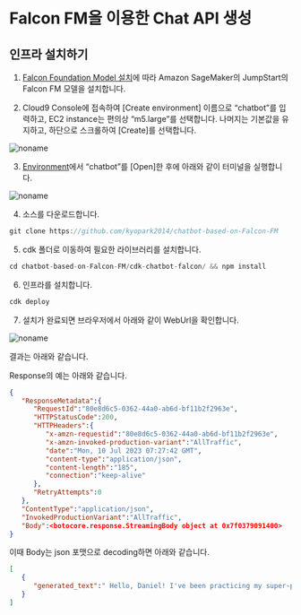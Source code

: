 # Falcon FM을 이용한 Chat API 생성

## 인프라 설치하기

1) [Falcon Foundation Model 설치](./deploy-falcon-fm.md)에 따라 Amazon SageMaker의 JumpStart의 Falcon FM 모델을 설치합니다.

2) Cloud9 Console에 접속하여 [Create environment] 이름으로 “chatbot”를 입력하고, EC2 instance는 편의상 “m5.large”를 선택합니다. 나머지는 기본값을 유지하고, 하단으로 스크롤하여 [Create]를 선택합니다.

![noname](https://github.com/kyopark2014/chatbot-based-on-Falcon-FM/assets/52392004/7c20d80c-52fc-4d18-b673-bd85e2660850)

3) [Environment](https://ap-northeast-2.console.aws.amazon.com/cloud9control/home?region=ap-northeast-2#/)에서 “chatbot”를 [Open]한 후에 아래와 같이 터미널을 실행합니다.

![noname](https://github.com/kyopark2014/chatbot-based-on-Falcon-FM/assets/52392004/b7d0c3c0-3e94-4126-b28d-d269d2635239)

4) 소스를 다운로드합니다.

```java
git clone https://github.com/kyopark2014/chatbot-based-on-Falcon-FM
```

5) cdk 폴더로 이동하여 필요한 라이브러리를 설치합니다.

```java
cd chatbot-based-on-Falcon-FM/cdk-chatbot-falcon/ && npm install
```

6) 인프라를 설치합니다.

```java
cdk deploy
```

7) 설치가 완료되면 브라우저에서 아래와 같이 WebUrl을 확인합니다. 

![noname](https://github.com/kyopark2014/chatbot-based-on-Falcon-FM/assets/52392004/dfc27dcd-3d46-4471-bcaf-04f0f709b4d3)





결과는 아래와 같습니다.

Response의 예는 아래와 같습니다.

```json
{
   "ResponseMetadata":{
      "RequestId":"80e8d6c5-0362-44a0-ab6d-bf11b2f2963e",
      "HTTPStatusCode":200,
      "HTTPHeaders":{
         "x-amzn-requestid":"80e8d6c5-0362-44a0-ab6d-bf11b2f2963e",
         "x-amzn-invoked-production-variant":"AllTraffic",
         "date":"Mon, 10 Jul 2023 07:27:42 GMT",
         "content-type":"application/json",
         "content-length":"185",
         "connection":"keep-alive"
      },
      "RetryAttempts":0
   },
   "ContentType":"application/json",
   "InvokedProductionVariant":"AllTraffic",
   "Body":<botocore.response.StreamingBody object at 0x7f0379091400>
}
```

이때 Body는 json 포맷으로 decoding하면 아래와 같습니다.

```json
[
   {
      "generated_text":" Hello, Daniel! I've been practicing my super-power, which is to be a super-duper-super-hero of super-duper-super-duperness, that can do super-duper-heroey things"
   }
]
```
